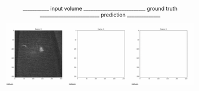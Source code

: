 <p align="center">
  ___________ input volume __________________________ ground truth _________________________ prediction ______________
</p>

![Alt Text](https://github.com/cweo/3DElegansTracking/blob/master/yey.gif)
